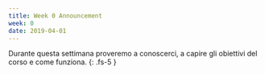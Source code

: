 ```yaml
---
title: Week 0 Announcement
week: 0
date: 2019-04-01
---
```


Durante questa settimana proveremo a conoscerci, a capire gli obiettivi del corso e come funziona. 
{: .fs-5 }
